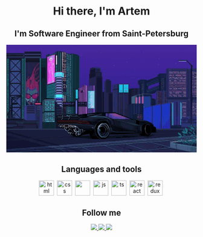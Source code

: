<div>
<h1 align="center">Hi there,  I'm Artem</h1>
<h2 align="center">I'm Software Engineer from Saint-Petersburg</h2>
</div>

<div align="center">
<img src="https://github.com/southatelove/southatelove/blob/main/cyberpunk2077-sports-car.gif">
</div>

<h2 align="center">Languages and tools</h2>

<div align="center">
<img src="https://cdn.jsdelivr.net/gh/devicons/devicon/icons/html5/html5-original.svg" title="html"
width=40 height=40/>&nbsp;
<img src="https://cdn.jsdelivr.net/gh/devicons/devicon/icons/css3/css3-original.svg" title="css"
width=40 height=40/>&nbsp;
<img src="https://cdn.jsdelivr.net/gh/devicons/devicon/icons/sass/sass-original.svg" width=40 height=40/>&nbsp;
<img src="https://cdn.jsdelivr.net/gh/devicons/devicon/icons/javascript/javascript-original.svg" title="js"
width=40 height=40 />&nbsp;
<img src="https://cdn.jsdelivr.net/gh/devicons/devicon/icons/typescript/typescript-original.svg" title="ts"
width=40 height=40/>&nbsp;
<img src="https://cdn.jsdelivr.net/gh/devicons/devicon/icons/react/react-original.svg" title="react"
width=40 height=40/>&nbsp;
<img src="https://cdn.jsdelivr.net/gh/devicons/devicon/icons/redux/redux-original.svg" title="redux"
width=40 height=40/>&nbsp;

</div>

<h2 align="center">Follow me</h2>

<div align="center">
<a href="https://www.linkedin.com/in/artem-vasilev-b68a79272/">
<img src="https://img.shields.io/badge/LinkedIn-0077B5?style=for-the-badge&logo=linkedin&logoColor=white">
</a>
<a href="https://t.me/southatelove/">
<img src="https://img.shields.io/badge/TELEGRAM-0077B5?style=for-the-badge&logo=telegram&logoColor=white">
</a>
<a href="https://vk.com/southatelove">
<img src="https://img.shields.io/badge/VKONTAKTE-0077B5?style=for-the-badge&logo=VK&logoColor=white">
</a>
</div>
